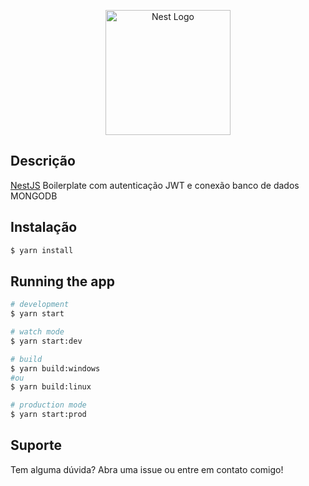 <p align="center">
  <a href="http://nestjs.com/" target="blank"><img src="https://nestjs.com/img/logo-small.svg" width="200" alt="Nest Logo" /></a>
</p>


## Descrição

[NestJS](https://github.com/nestjs/nest) Boilerplate com autenticação JWT e conexão banco de dados MONGODB

## Instalação

```bash
$ yarn install
```

## Running the app

```bash
# development
$ yarn start

# watch mode
$ yarn start:dev

# build
$ yarn build:windows
#ou
$ yarn build:linux

# production mode
$ yarn start:prod
```

## Suporte

Tem alguma dúvida? Abra uma issue ou entre em contato comigo!